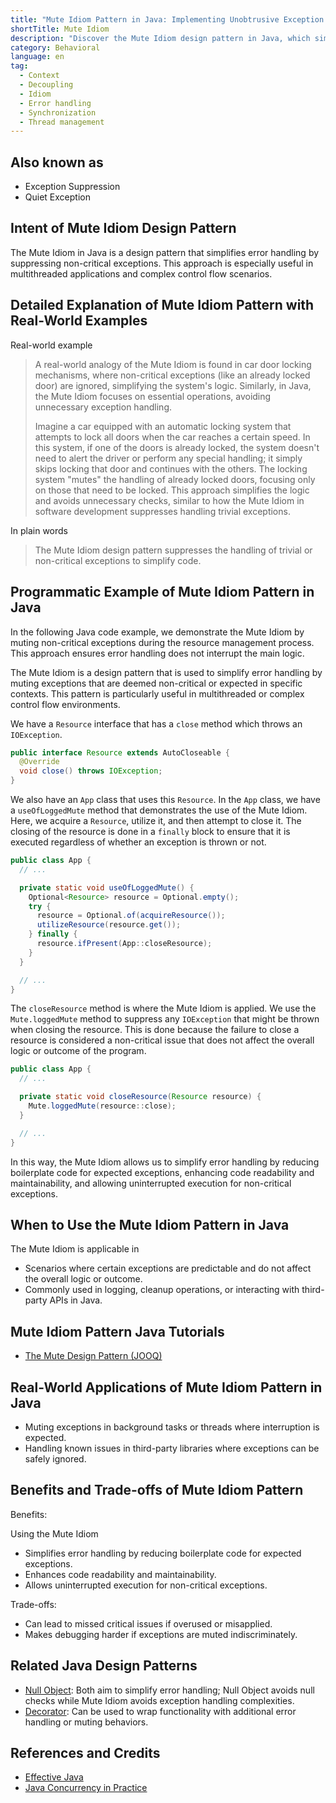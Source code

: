 ```yaml
---
title: "Mute Idiom Pattern in Java: Implementing Unobtrusive Exception Suppression"
shortTitle: Mute Idiom
description: "Discover the Mute Idiom design pattern in Java, which simplifies error handling by muting non-critical exceptions. Learn how to apply it effectively in multithreaded environments."
category: Behavioral
language: en
tag:
  - Context
  - Decoupling
  - Idiom
  - Error handling
  - Synchronization
  - Thread management
---
```


## Also known as

* Exception Suppression
* Quiet Exception

## Intent of Mute Idiom Design Pattern

The Mute Idiom in Java is a design pattern that simplifies error handling by suppressing non-critical exceptions. This
approach is especially useful in multithreaded applications and complex control flow scenarios.

## Detailed Explanation of Mute Idiom Pattern with Real-World Examples

Real-world example

> A real-world analogy of the Mute Idiom is found in car door locking mechanisms, where non-critical exceptions (like an
> already locked door) are ignored, simplifying the system's logic. Similarly, in Java, the Mute Idiom focuses on
> essential operations, avoiding unnecessary exception handling.
>
> Imagine a car equipped with an automatic locking system that attempts to lock all doors when the car reaches a certain
> speed. In this system, if one of the doors is already locked, the system doesn't need to alert the driver or perform any
> special handling; it simply skips locking that door and continues with the others. The locking system "mutes" the
> handling of already locked doors, focusing only on those that need to be locked. This approach simplifies the logic and
> avoids unnecessary checks, similar to how the Mute Idiom in software development suppresses handling trivial exceptions.

In plain words

> The Mute Idiom design pattern suppresses the handling of trivial or non-critical exceptions to simplify code.

## Programmatic Example of Mute Idiom Pattern in Java

In the following Java code example, we demonstrate the Mute Idiom by muting non-critical exceptions during the resource
management process. This approach ensures error handling does not interrupt the main logic.

The Mute Idiom is a design pattern that is used to simplify error handling by muting exceptions that are deemed
non-critical or expected in specific contexts. This pattern is particularly useful in multithreaded or complex control
flow environments.

We have a `Resource` interface that has a `close` method which throws an `IOException`.

```java
public interface Resource extends AutoCloseable {
  @Override
  void close() throws IOException;
}
```

We also have an `App` class that uses this `Resource`. In the `App` class, we have a `useOfLoggedMute` method that
demonstrates the use of the Mute Idiom. Here, we acquire a `Resource`, utilize it, and then attempt to close it. The
closing of the resource is done in a `finally` block to ensure that it is executed regardless of whether an exception is
thrown or not.

```java
public class App {
  // ...

  private static void useOfLoggedMute() {
    Optional<Resource> resource = Optional.empty();
    try {
      resource = Optional.of(acquireResource());
      utilizeResource(resource.get());
    } finally {
      resource.ifPresent(App::closeResource);
    }
  }

  // ...
}
```

The `closeResource` method is where the Mute Idiom is applied. We use the `Mute.loggedMute` method to suppress any
`IOException` that might be thrown when closing the resource. This is done because the failure to close a resource is
considered a non-critical issue that does not affect the overall logic or outcome of the program.

```java
public class App {
  // ...

  private static void closeResource(Resource resource) {
    Mute.loggedMute(resource::close);
  }

  // ...
}
```

In this way, the Mute Idiom allows us to simplify error handling by reducing boilerplate code for expected exceptions,
enhancing code readability and maintainability, and allowing uninterrupted execution for non-critical exceptions.

## When to Use the Mute Idiom Pattern in Java

The Mute Idiom is applicable in

* Scenarios where certain exceptions are predictable and do not affect the overall logic or outcome.
* Commonly used in logging, cleanup operations, or interacting with third-party APIs in Java.

## Mute Idiom Pattern Java Tutorials

* [The Mute Design Pattern (JOOQ)](http://blog.jooq.org/2016/02/18/the-mute-design-pattern/)

## Real-World Applications of Mute Idiom Pattern in Java

* Muting exceptions in background tasks or threads where interruption is expected.
* Handling known issues in third-party libraries where exceptions can be safely ignored.

## Benefits and Trade-offs of Mute Idiom Pattern

Benefits:

Using the Mute Idiom

* Simplifies error handling by reducing boilerplate code for expected exceptions.
* Enhances code readability and maintainability.
* Allows uninterrupted execution for non-critical exceptions.

Trade-offs:

* Can lead to missed critical issues if overused or misapplied.
* Makes debugging harder if exceptions are muted indiscriminately.

## Related Java Design Patterns

* [Null Object](https://java-design-patterns.com/patterns/null-object/): Both aim to simplify error handling; Null
  Object avoids null checks while Mute Idiom avoids exception handling complexities.
* [Decorator](https://java-design-patterns.com/patterns/decorator/): Can be used to wrap functionality with additional
  error handling or muting behaviors.

## References and Credits

* [Effective Java](https://amzn.to/4cGk2Jz)
* [Java Concurrency in Practice](https://amzn.to/4aRMruW)
